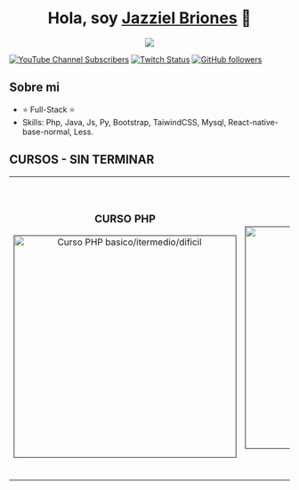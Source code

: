 <div align="center">
<h1 align="center">Hola, soy <a href="">Jazziel Briones</a> 👋</h1>
</div>
<div align="center">
  <img src="https://i.pinimg.com/564x/7a/31/06/7a31068e1bdea7dec0d04d77c0b27df6.jpg">
</div>

[![YouTube Channel Subscribers](https://img.shields.io/youtube/channel/subscribers/UCcMcpyF2c08DARVfJIRUklw?style=social)](https://www.youtube.com/@jazzielGod/videos)
[![Twitch Status](https://img.shields.io/twitch/status/jazzielgod?style=social)](https://www.twitch.tv/jazzielgod)
[![GitHub followers](https://img.shields.io/github/followers/jazzielgod?style=social)](https://github.com/JazzielGod)
<!-- ![Discord Shield](https://discordapp.com/api/guilds/807719549075980308/widget.png?style=shield) -->

## Sobre mi

- ⭐ Full-Stack ⭐ 
- Skills: Php, Java, Js, Py, Bootstrap, TaiwindCSS, Mysql, React-native-base-normal, Less.

## CURSOS - SIN TERMINAR
<table>
<tr>
<td width="50%">
<h3 align="center">CURSO PHP</h3>
<div align="center">
  <a href=""https://github.com/JazzielGod/CURSOPHP" target="_blank"><img src="https://th.bing.com/th/id/OIP.r0EKGiOfI0F5wgpMQnLeEAHaEK?pid=ImgDet&rs=1" width="400"           alt="Curso PHP basico/itermedio/dificil"></a>
</div>
</td>

<td width="50%">
               <br>
  <h3 align="center">CUSO BOOTSTRAP</h3>
  <div align="center">                                       
  <a href="" target="_blank"><img src="https://th.bing.com/th/id/R.d012e3c7188f09ae03490cc9b4a3154b?rik=0OJ9MkJhJ6uNNg&pid=ImgRaw&r=0" width="400" alt="Curso Bootstrap"></a>
  <br>
  <p>
  <a href="https://github.com/jazzielgod/bootstrap" target="_blank">
  <img src="https://img.shields.io/badge/FALTA?style=for-the-badge&logo=github&logoColor=black">
  </a>
  <a href="https://www.youtube.com/watch?v=phsuWJCweY8&list=PLAzlSdU-KYwXz-a12vbFKI-mKhKzJeTZb&index=30" target="_blank">
  <img src="https://img.shields.io/badge/-Youtube-green?style=for-the-badge&color=3fFD7f">
  </a>
  </p>
  </div>                                                             
  </table>                                                                                 
</div>
